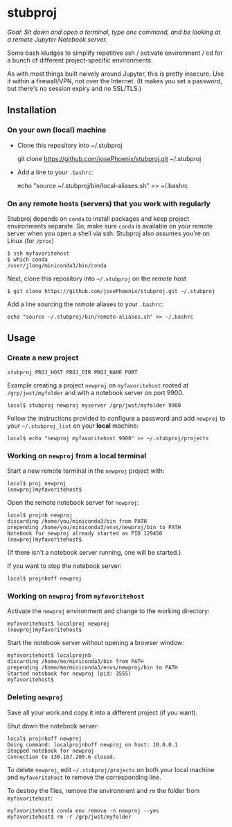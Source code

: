 # stubproj

*Goal: Sit down and open a terminal, type one command, and be looking at a remote Jupyter Notebook server.*

Some bash kludges to simplify repetitive ssh / activate environment / cd for a bunch of different project-specific environments.

As with most things built naively around Jupyter, this is pretty insecure. Use it within a firewall/VPN, not over the Internet. (It makes you set a password, but there's no session expiry and no SSL/TLS.)

## Installation

### On your own (local) machine

  * Clone this repository into ~/.stubproj
  
      git clone https://github.com/josePhoenix/stubproj.git ~/.stubproj

  * Add a line to your `.bashrc`:
  
      echo "source ~/.stubproj/bin/local-aliases.sh" >> ~/.bashrc

### On any remote hosts (servers) that you work with regularly

Stubproj depends on `conda` to install packages and keep project environments separate. So, make sure `conda` is available on your remote server when you open a shell via ssh. Stubproj also assumes you're on Linux (for `/proc`)

    $ ssh myfavoritehost
    $ which conda
    /user/jlong/miniconda3/bin/conda

Next, clone this repository into `~/.stubproj` on the *remote* host

    $ git clone https://github.com/josePhoenix/stubproj.git ~/.stubproj

Add a line sourcing the *remote* aliases to your `.bashrc`:
  
    echo "source ~/.stubproj/bin/remote-aliases.sh" >> ~/.bashrc

## Usage

### Create a new project

    stubproj PROJ_HOST PROJ_DIR PROJ_NAME PORT

Example creating a project `newproj` on `myfavoritehost` rooted at `/grp/jwst/myfolder` and with a notebook server on port 9900.

    local$ stubproj newproj myserver /grp/jwst/myfolder 9900

Follow the instructions provided to configure a password and add `newproj` to your `~/.stubproj_list` on your **local** machine:

    local$ echo "newproj myfavoritehost 9900" >> ~/.stubproj/projects

### Working on `newproj` from a local terminal

Start a new remote terminal in the `newproj` project with:

    local$ proj newproj
    (newproj)myfavoritehost$

Open the remote notebook server for `newproj`:

    local$ projnb newproj
    discarding /home/you/miniconda3/bin from PATH
    prepending /home/you/miniconda3/envs/newproj/bin to PATH
    Notebook for newproj already started as PID 129450
    (newproj)myfavoritehost$ 

(If there isn't a notebook server running, one will be started.)

If you want to stop the notebook server:

    local$ projnboff newproj

### Working on `newproj` from `myfavoritehost`

Activate the `newproj` environment and change to the working directory:

    myfavoritehost$ localproj newproj
    (newproj)myfavoritehost$

Start the notebook server without opening a browser window:

    myfavoritehost$ localprojnb
    discarding /home/me/miniconda3/bin from PATH
    prepending /home/me/miniconda3/envs/newproj/bin to PATH
    Started notebook for newproj (pid: 3555)
    myfavoritehost$

### Deleting `newproj`

Save all your work and copy it into a different project (if you want).

Shut down the notebook server:

    local$ projnboff newproj
    Doing command: localprojnboff newproj on host: 10.0.0.1
    Stopped notebook for newproj
    Connection to 130.167.200.6 closed.

To delete `newproj`, edit `~/.stubproj/projects` on both your local machine and `myfavoritehost` to remove the corresponding line.

To destroy the files, remove the environment and `rm` the folder from `myfavoritehost`:

    myfavoritehost$ conda env remove -n newproj --yes
    myfavoritehost$ rm -r /grp/jwst/myfolder
